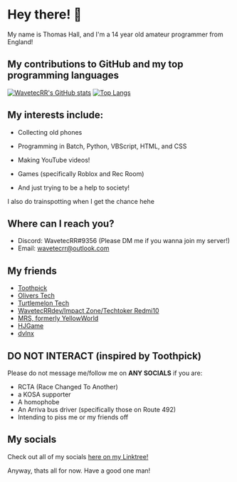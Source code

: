 # Hey there! 👋

My name is Thomas Hall, and I'm a 14 year old amateur programmer from England!

## My contributions to GitHub and my top programming languages

[![WavetecRR's GitHub stats](https://github-readme-stats.vercel.app/api?username=wavetecrr)](https://github.com/anuraghazra/github-readme-stats)    [![Top Langs](https://github-readme-stats.vercel.app/api/top-langs/?username=wavetecrr&hide_progress=false)](https://github.com/anuraghazra/github-readme-stats)

## My interests include: 

- Collecting old phones

- Programming in Batch, Python, VBScript, HTML, and CSS

- Making YouTube videos!

- Games (specifically Roblox and Rec Room)

- And just trying to be a help to society!

I also do trainspotting when I get the chance hehe

## Where can I reach you?
- Discord: WavetecRR#9356 (Please DM me if you wanna join my server!)
- Email: wavetecrr@outlook.com


## My friends
- [Toothpick](https://youtube.com/@2thpick)
- [Olivers Tech](https://youtube.co.uk/@oliverstech)
- [Turtlemelon Tech](https://youtube.co.uk/@turtlewatermelontech)
- [WavetecRRdev/Impact Zone/Techtoker Redmi10](https://youtube.co.uk/@impactzone201)
- [MRS, formerly YellowWorld](https://x.com/ItsDaMRS)
- [HJGame](https://x.com/HariGill09)
- [dvlnx](https://www.tiktok.com/@dvnlx.opnv?lang=en)

## DO NOT INTERACT (inspired by Toothpick)

Please do not message me/follow me on **ANY SOCIALS** if you are:

- RCTA (Race Changed To Another)
- a KOSA supporter
- A homophobe
- An Arriva bus driver (specifically those on Route 492)
- Intending to piss me or my friends off

## My socials

Check out all of my socials [here on my Linktree!](https://linktr.ee/waveteclife)

Anyway, thats all for now. Have a good one man!
